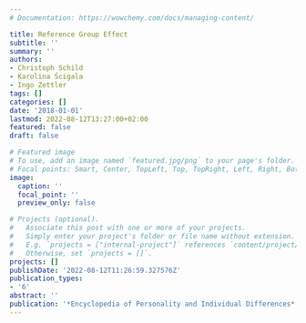 ```yaml
---
# Documentation: https://wowchemy.com/docs/managing-content/

title: Reference Group Effect
subtitle: ''
summary: ''
authors:
- Christoph Schild
- Karolina Ścigala
- Ingo Zettler
tags: []
categories: []
date: '2018-01-01'
lastmod: 2022-08-12T13:27:00+02:00
featured: false
draft: false

# Featured image
# To use, add an image named `featured.jpg/png` to your page's folder.
# Focal points: Smart, Center, TopLeft, Top, TopRight, Left, Right, BottomLeft, Bottom, BottomRight.
image:
  caption: ''
  focal_point: ''
  preview_only: false

# Projects (optional).
#   Associate this post with one or more of your projects.
#   Simply enter your project's folder or file name without extension.
#   E.g. `projects = ["internal-project"]` references `content/project/deep-learning/index.md`.
#   Otherwise, set `projects = []`.
projects: []
publishDate: '2022-08-12T11:26:59.327576Z'
publication_types:
- '6'
abstract: ''
publication: '*Encyclopedia of Personality and Individual Differences*'
---
```


